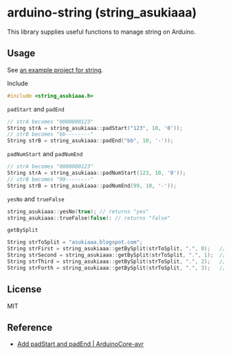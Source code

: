 # arduino-string (string_asukiaaa)

This library supplies useful functions to manage string on Arduino.

## Usage

See [an example project for string](./examples/padString/padString.ino).

Include
```c
#include <string_asukiaaa.h>
```

`padStart` and `padEnd`
```c
// strA becomes "0000000123"
String strA = string_asukiaaa::padStart("123", 10, '0'));
// strB becomes "bb--------"
String strB = string_asukiaaa::padEnd("bb", 10, '-'));
```

`padNumStart` and `padNumEnd`
```c
// strA becomes "0000000123"
String strA = string_asukiaaa::padNumStart(123, 10, '0'));
// strB becomes "99--------"
String strB = string_asukiaaa::padNumEnd(99, 10, '-'));
```

`yesNo` and `trueFalse`
```c
string_asukiaaa::yesNo(true); // returns "yes"
string_asukiaaa::trueFalse(false): // returns "false"
```

`getBySplit`
```c
String strToSplit = "asukiaaa.blogspot.com";
String strFirst = string_asukiaaa::getBySplit(strToSplit, ".", 0);   // "asukiaaa"
String strSecond = string_asukiaaa::getBySplit(strToSplit, ".", 1);  // "blogspot"
String strThird = string_asukiaaa::getBySplit(strToSplit, ".", 2);   // "com"
String strForth = string_asukiaaa::getBySplit(strToSplit, ".", 3);   // ""
```

## License

MIT

## Reference

- [Add padStart and padEnd | ArduinoCore-avr](https://github.com/arduino/ArduinoCore-avr/pull/392)
